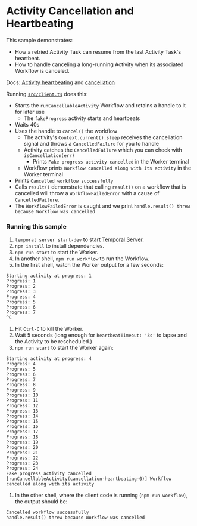 # Activity Cancellation and Heartbeating

This sample demonstrates:

- How a retried Activity Task can resume from the last Activity Task's heartbeat.
- How to handle canceling a long-running Activity when its associated Workflow is canceled.

Docs: [Activity heartbeating](https://docs.temporal.io/application-development/features?lang=typescript/#activity-heartbeats) and [cancellation](https://docs.temporal.io/application-development/testing/#cancel-an-activity)

Running [`src/client.ts`](./src/client.ts) does this:

- Starts the `runCancellableActivity` Workflow and retains a handle to it for later use
  - The `fakeProgress` activity starts and heartbeats
- Waits 40s
- Uses the handle to `cancel()` the workflow
  - The activity's `Context.current().sleep` receives the cancellation signal and throws a `CancelledFailure` for you to handle
  - Activity catches the `CancelledFailure` which you can check with `isCancellation(err)`
    - Prints `Fake progress activity cancelled` in the Worker terminal
  - Workflow prints `Workflow cancelled along with its activity` in the Worker terminal
- Prints `Cancelled workflow successfully`
- Calls `result()` demonstrate that calling `result()` on a workflow that is cancelled will throw a `WorkflowFailedError`
  with a cause of `CancelledFailure`.
- The `WorkflowFailedError` is caught and we print `handle.result() threw because Workflow was cancelled`

### Running this sample

1. `temporal server start-dev` to start [Temporal Server](https://github.com/temporalio/cli/#installation).
2. `npm install` to install dependencies.
3. `npm run start` to start the Worker.
4. In another shell, `npm run workflow` to run the Workflow.
5. In the first shell, watch the Worker output for a few seconds:

```
Starting activity at progress: 1
Progress: 1
Progress: 2
Progress: 3
Progress: 4
Progress: 5
Progress: 6
Progress: 7
^C
```

1. Hit `Ctrl-C` to kill the Worker.
1. Wait 5 seconds (long enough for `heartbeatTimeout: '3s'` to lapse and the Activity to be rescheduled.)
1. `npm run start` to start the Worker again:

```
Starting activity at progress: 4
Progress: 4
Progress: 5
Progress: 6
Progress: 7
Progress: 8
Progress: 9
Progress: 10
Progress: 11
Progress: 12
Progress: 13
Progress: 14
Progress: 15
Progress: 16
Progress: 17
Progress: 18
Progress: 19
Progress: 20
Progress: 21
Progress: 22
Progress: 23
Progress: 24
Fake progress activity cancelled
[runCancellableActivity(cancellation-heartbeating-0)] Workflow cancelled along with its activity
```

1. In the other shell, where the client code is running (`npm run workflow`), the output should be:

```
Cancelled workflow successfully
handle.result() threw because Workflow was cancelled
```
